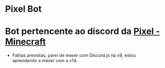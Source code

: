 # Pixel Bot
 
# Bot pertencente ao discord da [Pixel - Minecraft](https://discord.gg/Tj8QQegqQV)

- Falhas previstas, parei de mexer com Discord.js na v9, estou aprendendo a mexer com a v14.
